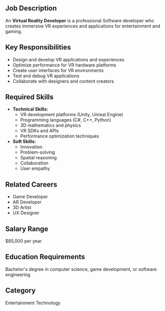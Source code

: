 ## Job Description
An **Virtual Reality Developer** is a professional Software developer who creates immersive VR experiences and applications for entertainment and gaming.

## Key Responsibilities
- Design and develop VR applications and experiences
- Optimize performance for VR hardware platforms
- Create user interfaces for VR environments
- Test and debug VR applications
- Collaborate with designers and content creators

## Required Skills
- **Technical Skills:**
  - VR development platforms (Unity, Unreal Engine)
  - Programming languages (C#, C++, Python)
  - 3D mathematics and physics
  - VR SDKs and APIs
  - Performance optimization techniques
- **Soft Skills:**
  - Innovation
  - Problem-solving
  - Spatial reasoning
  - Collaboration
  - User empathy

## Related Careers
- Game Developer
- AR Developer
- 3D Artist
- UX Designer

## Salary Range
$85,000 per year

## Education Requirements
Bachelor's degree in computer science, game development, or software engineering

## Category
Entertainment Technology
